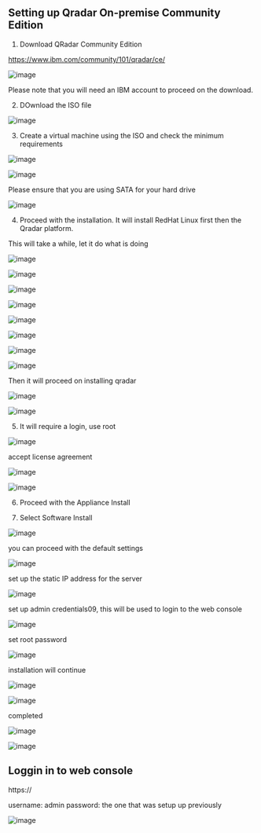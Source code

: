 ## Setting up Qradar On-premise Community Edition

1. Download QRadar Community Edition 

https://www.ibm.com/community/101/qradar/ce/

![image](https://github.com/user-attachments/assets/c07ccdfe-7f65-45a4-a002-0a787364c8af)

Please note that you will need an IBM account to proceed on the download.

2. DOwnload the ISO file

![image](https://github.com/user-attachments/assets/90ffd459-08dc-4917-af04-060831dfb4ac)

3. Create a virtual machine using the ISO and check the minimum requirements

![image](https://github.com/user-attachments/assets/3eb572d8-ed77-4a77-8d99-18ca02fea764)

![image](https://github.com/user-attachments/assets/eaa62891-8405-4ff0-aa20-b3f5e1902ab2)

Please ensure that you are using SATA for your hard drive

![image](https://github.com/user-attachments/assets/3534429c-f2b8-482c-9533-76af20df7887)

4. Proceed with the installation. It will install RedHat Linux first then the Qradar platform.

This will take a while, let it do what is doing 

![image](https://github.com/user-attachments/assets/aa9437db-76bc-4f1a-aa51-e4311caed2ea)

![image](https://github.com/user-attachments/assets/20fae855-0e71-443e-ab51-1d81bfc47f87)

![image](https://github.com/user-attachments/assets/f8f0702d-2e22-4c83-adf9-d39280fe9870)

![image](https://github.com/user-attachments/assets/d4dab7b5-3720-4630-b9f8-7b2cd4b71aed)

![image](https://github.com/user-attachments/assets/d133ecfe-1d8a-489c-b90c-5056bf338546)

![image](https://github.com/user-attachments/assets/1694f989-eecd-47cc-b4aa-f12c0fbbf875)

![image](https://github.com/user-attachments/assets/5627bef8-d055-4a37-bcf4-42429b06d068)

![image](https://github.com/user-attachments/assets/68631872-4fcf-4077-a7ff-9f58bde4810f)

Then it will proceed on installing qradar

![image](https://github.com/user-attachments/assets/5eb7b858-a02b-4ce1-a915-3317aa21d2eb)

![image](https://github.com/user-attachments/assets/a039dcc4-4c84-4357-9484-7cf9dd58c12d)

5. It will require a login, use root

![image](https://github.com/user-attachments/assets/77604257-4ec5-421f-9b6b-061125fa3da9)

accept license agreement

![image](https://github.com/user-attachments/assets/979ef299-dad1-4ee0-b84d-5472b28db01b)

![image](https://github.com/user-attachments/assets/cc101f73-73c0-43ad-b0fe-c0862cb12026)

6. Proceed with the Appliance Install

7. Select Software Install

![image](https://github.com/user-attachments/assets/256ad351-c329-40c1-97b3-765e36268bd5)

you can proceed with the default settings

![image](https://github.com/user-attachments/assets/4c96552b-0673-44e7-863f-f220e241580b)

set up the static IP address for the server

![image](https://github.com/user-attachments/assets/5a6ac80c-2eb1-4b97-bfe6-0a9def71be9a)

set up admin credentials09, this will be used to login to the web console

![image](https://github.com/user-attachments/assets/5f87fcfc-d11c-4bea-94ed-f6d2cedae388)

set root password

![image](https://github.com/user-attachments/assets/3f6c4a6b-72d2-4524-845c-0c6a32dd0220)

installation will continue

![image](https://github.com/user-attachments/assets/7cf017d2-32db-4bf3-a73b-5ca36185f6d1)

![image](https://github.com/user-attachments/assets/6f5531ab-388f-4451-9199-3eef53574230)

completed

![image](https://github.com/user-attachments/assets/431efef2-1ccf-4eb7-afad-e1b5c1acc274)

![image](https://github.com/user-attachments/assets/25818a72-c4b6-4294-8e6b-72b5240172c4)

## Loggin in to web console

https://<server IP address>

username: admin
password: the one that was setup up previously

![image](https://github.com/user-attachments/assets/6ddbcdf7-b7f8-4b0c-8509-11d849e172f0)


